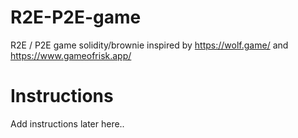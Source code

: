 # R2E-P2E-game
R2E / P2E game solidity/brownie inspired by https://wolf.game/ and https://www.gameofrisk.app/
# Instructions

Add instructions later here..
